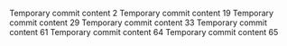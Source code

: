 Temporary commit content 2
Temporary commit content 19
Temporary commit content 29
Temporary commit content 33
Temporary commit content 61
Temporary commit content 64
Temporary commit content 65
